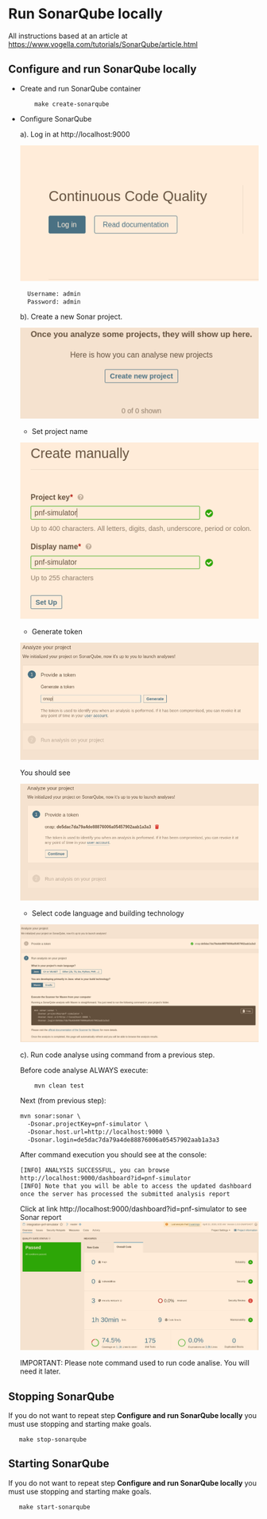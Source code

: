 # Run SonarQube locally
All instructions based at an article at https://www.vogella.com/tutorials/SonarQube/article.html

## Configure and run SonarQube locally
* Create and run SonarQube container
    ```
        make create-sonarqube
    ```
* Configure SonarQube

    a). Log in at http://localhost:9000
    
     ![alt text](tutorials/sonarqube/login_sonarqube.png "Log in")
        
        Username: admin
        Password: admin
    
    b). Create a new Sonar project.
    
    ![alt text](tutorials/sonarqube/create_new_project_sonarqube.png "Create a new project")
    
    - Set project name
    
    ![alt text](tutorials/sonarqube/create_new_project_step1_sonarqube.png "Set project name")
    
    - Generate token
    
    ![alt text](tutorials/sonarqube/create_new_project_step2_sonarqube.png "Generate token")
    
    You should see
    
    ![alt text](tutorials/sonarqube/create_new_project_step3_sonarqube.png "Generated token")
    
    - Select code language and building technology
    
    ![alt text](tutorials/sonarqube/create_new_project_step4_sonarqube.png "Select code language")
        
    c). Run code analyse using command from a previous step. 
    
    Before code analyse ALWAYS execute:
    
    ```
        mvn clean test
    ```
  
    Next (from previous step): 
    ```
    mvn sonar:sonar \
      -Dsonar.projectKey=pnf-simulator \
      -Dsonar.host.url=http://localhost:9000 \
      -Dsonar.login=de5dac7da79a4de88876006a05457902aab1a3a3
    ```
    After command execution you should see at the console:
    ```
    [INFO] ANALYSIS SUCCESSFUL, you can browse http://localhost:9000/dashboard?id=pnf-simulator
    [INFO] Note that you will be able to access the updated dashboard once the server has processed the submitted analysis report
    ```
    Click at link http://localhost:9000/dashboard?id=pnf-simulator to see Sonar report
    ![alt text](tutorials/sonarqube/sonarqube_report.png "Select code language")
        
    IMPORTANT: Please note command used to run code analise. You will need it later.  
      
## Stopping SonarQube
If you do not want to repeat step **Configure and run SonarQube locally** you must use stopping and starting make goals.
```
   make stop-sonarqube
```

## Starting SonarQube
If you do not want to repeat step **Configure and run SonarQube locally** you must use stopping and starting make goals.
```
   make start-sonarqube
```

